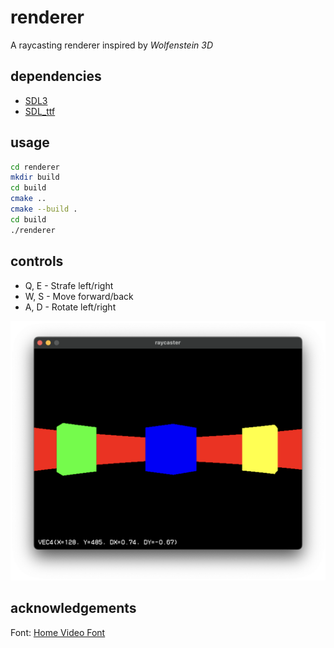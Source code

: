 # renderer

A raycasting renderer inspired by _Wolfenstein 3D_

## dependencies

- [SDL3](https://wiki.libsdl.org/SDL3/FrontPage)
- [SDL_ttf](https://wiki.libsdl.org/SDL3_ttf/FrontPage)

## usage

```bash
cd renderer
mkdir build
cd build
cmake ..
cmake --build .
cd build
./renderer
```

## controls

- Q, E - Strafe left/right
- W, S - Move forward/back
- A, D - Rotate left/right

![raycast demo](assets/img/demo.png)

## acknowledgements

Font: [Home Video Font](https://ggbot.itch.io/home-video-font)
